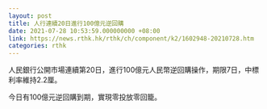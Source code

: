 ```yaml
---
layout: post
title: 人行連續20日進行100億元逆回購
date: 2021-07-28 10:53:59.000000000 +08:00
link: https://news.rthk.hk/rthk/ch/component/k2/1602948-20210728.htm
categories: rthk
---
```


人民銀行公開市場連續第20日，進行100億元人民幣逆回購操作，期限7日，中標利率維持2.2厘。

今日有100億元逆回購到期，實現零投放零回籠。
